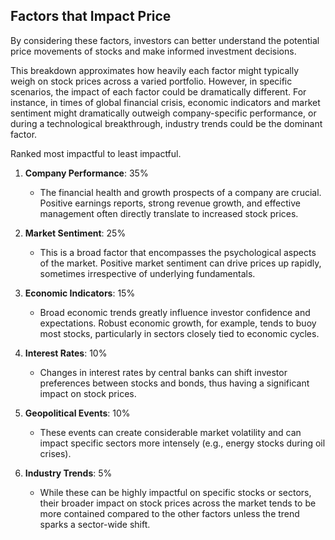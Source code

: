 ## Factors that Impact Price

By considering these factors, investors can better understand the potential price movements of stocks and make informed investment decisions.

This breakdown approximates how heavily each factor might typically weigh on stock prices across a varied portfolio. However, in specific scenarios, the impact of each factor could be dramatically different. For instance, in times of global financial crisis, economic indicators and market sentiment might dramatically outweigh company-specific performance, or during a technological breakthrough, industry trends could be the dominant factor.

Ranked most impactful to least impactful.

1. **Company Performance**: 35%
   - The financial health and growth prospects of a company are crucial. Positive earnings reports, strong revenue growth, and effective management often directly translate to increased stock prices.

2. **Market Sentiment**: 25%
   - This is a broad factor that encompasses the psychological aspects of the market. Positive market sentiment can drive prices up rapidly, sometimes irrespective of underlying fundamentals.

3. **Economic Indicators**: 15%
   - Broad economic trends greatly influence investor confidence and expectations. Robust economic growth, for example, tends to buoy most stocks, particularly in sectors closely tied to economic cycles.

4. **Interest Rates**: 10%
   - Changes in interest rates by central banks can shift investor preferences between stocks and bonds, thus having a significant impact on stock prices.

5. **Geopolitical Events**: 10%
   - These events can create considerable market volatility and can impact specific sectors more intensely (e.g., energy stocks during oil crises).

6. **Industry Trends**: 5%
   - While these can be highly impactful on specific stocks or sectors, their broader impact on stock prices across the market tends to be more contained compared to the other factors unless the trend sparks a sector-wide shift.

